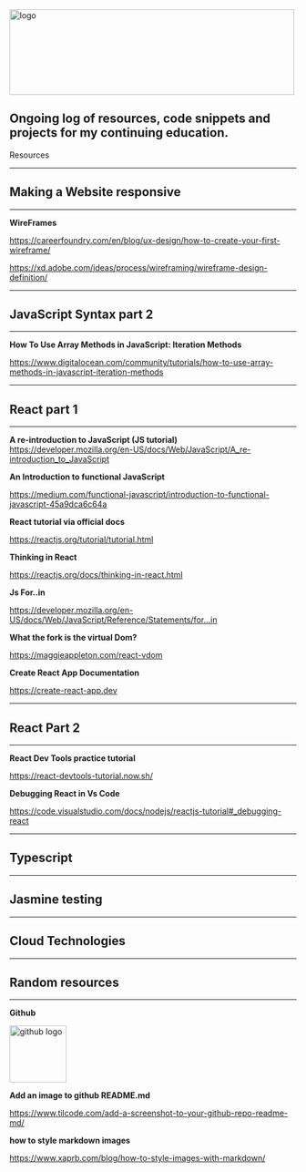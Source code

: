 <img src='images/photo.jpeg' width='500' height='150' alt='logo'/>


## Ongoing log of resources, code snippets and projects for my continuing education.




Resources


---

## Making a Website responsive 

---

__WireFrames__

https://careerfoundry.com/en/blog/ux-design/how-to-create-your-first-wireframe/

https://xd.adobe.com/ideas/process/wireframing/wireframe-design-definition/



---

## JavaScript Syntax part 2

---

__How To Use Array Methods in JavaScript: Iteration Methods__

https://www.digitalocean.com/community/tutorials/how-to-use-array-methods-in-javascript-iteration-methods

---

<h2>React part 1</h2>

---

__A re-introduction to JavaScript (JS tutorial)__
https://developer.mozilla.org/en-US/docs/Web/JavaScript/A_re-introduction_to_JavaScript

__An Introduction to functional JavaScript__

https://medium.com/functional-javascript/introduction-to-functional-javascript-45a9dca6c64a

__React tutorial via official docs__

https://reactjs.org/tutorial/tutorial.html

__Thinking in React__

https://reactjs.org/docs/thinking-in-react.html

__Js For..in__

https://developer.mozilla.org/en-US/docs/Web/JavaScript/Reference/Statements/for...in

__What the fork is the virtual Dom?__

https://maggieappleton.com/react-vdom

__Create React App Documentation__

https://create-react-app.dev

---

## React Part 2

---

__React Dev Tools practice tutorial__

https://react-devtools-tutorial.now.sh/

__Debugging React in Vs Code__

https://code.visualstudio.com/docs/nodejs/reactjs-tutorial#_debugging-react

---

## Typescript

---

## Jasmine testing

---

## Cloud Technologies 

---

## Random resources

---

__Github__

<img src='images/github.png' width='100' height='100' alt='github logo'/>


__Add an image to github README.md__

https://www.tilcode.com/add-a-screenshot-to-your-github-repo-readme-md/

__how to style markdown images__

https://www.xaprb.com/blog/how-to-style-images-with-markdown/

